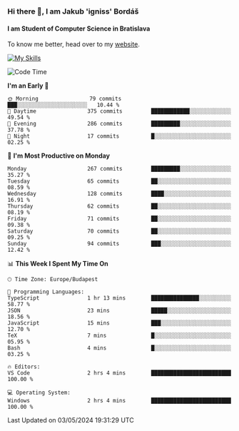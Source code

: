 ### Hi there 👋, I am Jakub 'igniss' Bordáš

#### I am Student of Computer Science in Bratislava
To know me better, head over to my [website](https://bordas.sk).

[![My Skills](https://skillicons.dev/icons?i=js,html,css,figma,svelte,java,kotlin,python,postgresql,typescript,nest,nodejs)](https://bordas.sk)


<!--START_SECTION:waka-->
![Code Time](http://img.shields.io/badge/Code%20Time-1%2C477%20hrs%2048%20mins-blue)

**I'm an Early 🐤** 

```text
🌞 Morning                79 commits          ███░░░░░░░░░░░░░░░░░░░░░░   10.44 % 
🌆 Daytime                375 commits         ████████████░░░░░░░░░░░░░   49.54 % 
🌃 Evening                286 commits         █████████░░░░░░░░░░░░░░░░   37.78 % 
🌙 Night                  17 commits          █░░░░░░░░░░░░░░░░░░░░░░░░   02.25 % 
```
📅 **I'm Most Productive on Monday** 

```text
Monday                   267 commits         █████████░░░░░░░░░░░░░░░░   35.27 % 
Tuesday                  65 commits          ██░░░░░░░░░░░░░░░░░░░░░░░   08.59 % 
Wednesday                128 commits         ████░░░░░░░░░░░░░░░░░░░░░   16.91 % 
Thursday                 62 commits          ██░░░░░░░░░░░░░░░░░░░░░░░   08.19 % 
Friday                   71 commits          ██░░░░░░░░░░░░░░░░░░░░░░░   09.38 % 
Saturday                 70 commits          ██░░░░░░░░░░░░░░░░░░░░░░░   09.25 % 
Sunday                   94 commits          ███░░░░░░░░░░░░░░░░░░░░░░   12.42 % 
```


📊 **This Week I Spent My Time On** 

```text
🕑︎ Time Zone: Europe/Budapest

💬 Programming Languages: 
TypeScript               1 hr 13 mins        ███████████████░░░░░░░░░░   58.77 % 
JSON                     23 mins             █████░░░░░░░░░░░░░░░░░░░░   18.56 % 
JavaScript               15 mins             ███░░░░░░░░░░░░░░░░░░░░░░   12.70 % 
TeX                      7 mins              █░░░░░░░░░░░░░░░░░░░░░░░░   05.95 % 
Bash                     4 mins              █░░░░░░░░░░░░░░░░░░░░░░░░   03.25 % 

🔥 Editors: 
VS Code                  2 hrs 4 mins        █████████████████████████   100.00 % 

💻 Operating System: 
Windows                  2 hrs 4 mins        █████████████████████████   100.00 % 
```


 Last Updated on 03/05/2024 19:31:29 UTC
<!--END_SECTION:waka-->

